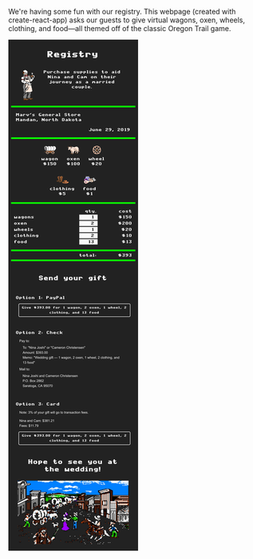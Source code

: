 We're having some fun with our registry. This webpage (created with create-react-app) asks our guests to give virtual wagons, oxen, wheels, clothing, and food—all themed off of the classic Oregon Trail game.

![screenshot of webpage](preview.png)
